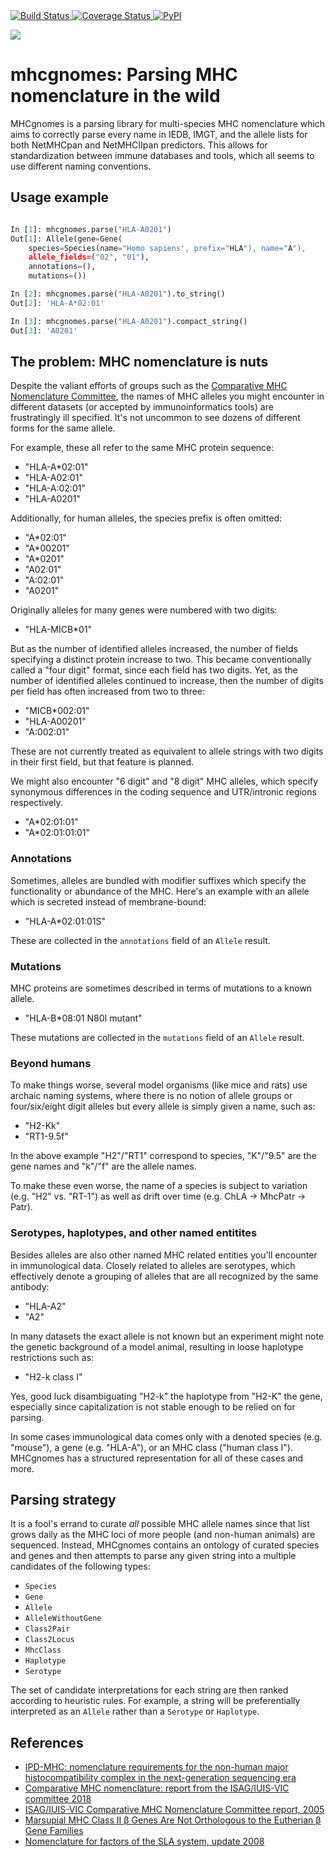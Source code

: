 <a href="https://travis-ci.com/til-unc/mhcgnomes">
    <img src="https://travis-ci.com/til-unc/mhcgnomes.svg?branch=main" alt="Build Status" />
</a>
<a href="https://coveralls.io/github/til-unc/mhcgnomes?branch=main">
    <img src="https://coveralls.io/repos/til-unc/mhcgnomes/badge.svg?branch=main&service=github" alt="Coverage Status" />
</a>
<a href="https://pypi.python.org/pypi/mhcgnomes/">
    <img src="https://img.shields.io/pypi/v/mhcgnomes.svg?maxAge=1000" alt="PyPI" />
</a>


![](https://raw.githubusercontent.com/til-unc/mhcgnomes/main/gnome-red-text.png) 

# mhcgnomes: Parsing MHC nomenclature in the wild

MHCgnomes is a parsing library for multi-species MHC nomenclature which
aims to correctly parse every name in IEDB, IMGT, and the allele lists
for both NetMHCpan and NetMHCIIpan predictors. This allows for standardization
between immune databases and tools, which all seems to use different naming
conventions.


## Usage example

```python

In [1]: mhcgnomes.parse("HLA-A0201")
Out[1]: Allele(gene=Gene(
    species=Species(name="Homo sapiens', prefix="HLA"), name="A"), 
    allele_fields=("02", "01"), 
    annotations=(), 
    mutations=())

In [2]: mhcgnomes.parse("HLA-A0201").to_string()
Out[2]: 'HLA-A*02:01'

In [3]: mhcgnomes.parse("HLA-A0201").compact_string()
Out[3]: 'A0201'

```

## The problem: MHC nomenclature is nuts

Despite the valiant efforts of groups such as the [Comparative MHC Nomenclature Committee](https://www.ebi.ac.uk/ipd/mhc/committee/), the names of MHC alleles you might encounter in different datasets (or accepted by immunoinformatics tools) are frustratingly ill specified. It's not uncommon to see dozens of different forms for the same allele.

For example, these all refer to the same MHC protein sequence:

* "HLA-A\*02:01"
* "HLA-A02:01"
* "HLA-A:02:01"
* "HLA-A0201"


Additionally, for human alleles, the species prefix is often omitted:

* "A\*02:01"
* "A\*00201"
* "A\*0201"
* "A02:01"
* "A:02:01"
* "A0201"

Originally alleles for many genes were numbered with two digits:

* "HLA-MICB*01"

But as the number of identified alleles increased, the number of
fields specifying a distinct protein increase to two. This became 
conventionally called a "four digit" format, since each field has two
digits. Yet, as the number of identified alleles continued to increase, then 
the number of digits per field has often increased from two to three: 

* "MICB\*002:01"
* "HLA-A00201"
* "A:002:01"

These are not currently treated as equivalent to allele strings with two digits in their first field, but that feature is planned. 

We might also encounter "6 digit" and "8 digit" MHC alleles, which specify 
synonymous differences in the coding sequence and UTR/intronic regions respectively.

* "A\*02:01:01"
* "A\*02:01:01:01"

### Annotations

Sometimes, alleles are bundled with modifier suffixes which specify 
the functionality or abundance of the MHC. Here's an example with an allele
which is secreted instead of membrane-bound:

* "HLA-A\*02:01:01S"

These are collected in the `annotations` field of an `Allele` result.

### Mutations

MHC proteins are sometimes described in terms of mutations to a known allele. 

* "HLA-B\*08:01 N80I mutant"

These mutations are collected in the `mutations` field of an `Allele` result.

### Beyond humans

To make things worse, several model organisms (like mice and rats) use archaic
naming systems, where there is no notion of allele groups or four/six/eight
digit alleles but every allele is simply given a name, such as:

* "H2-Kk"
* "RT1-9.5f"


In the above example "H2"/"RT1" correspond to species, "K"/"9.5" are
the gene names and "k"/"f" are the allele names.

To make these even worse, the name of a species is subject to variation (e.g. "H2" vs. "RT-1") as well as drift over time (e.g. ChLA -> MhcPatr -> Patr).  

### Serotypes, haplotypes, and other named entitites

Besides alleles are also other named MHC related entities you'll encounter in immunological data. Closely related to alleles are serotypes, which effectively denote a grouping of alleles that are all recognized by the same antibody:

* "HLA-A2"
* "A2"

In many datasets the exact allele is not known but an experiment might note the genetic background of a model animal, resulting in loose haplotype restrictions such as: 

* "H2-k class I"

Yes, good luck disambiguating "H2-k" the haplotype from "H2-K" the gene, especially since capitalization is not stable enough to be relied on for parsing. 

In some cases immunological data comes only with a denoted species (e.g. "mouse"), a gene (e.g. "HLA-A"), or an MHC class ("human class I"). MHCgnomes has a structured representation for all of these cases and more. 

## Parsing strategy

It is a fool's errand to curate *all* possible MHC allele names since that list grows daily as the MHC loci of more people (and non-human animals) are sequenced. Instead, MHCgnomes contains an ontology of curated species and genes and then attempts to parse any given string into a multiple candidates of the following types:

* `Species`
* `Gene`
* `Allele`
* `AlleleWithoutGene`
* `Class2Pair`
* `Class2Locus`
* `MhcClass`
* `Haplotype`
* `Serotype`


The set of candidate interpretations for each string are then 
ranked according to heuristic rules. For example, a string will be 
preferentially interpreted as an `Allele` rather than a `Serotype` 
or `Haplotype`. 

## References

* [IPD-MHC: nomenclature requirements for the non-human major histocompatibility complex in the next-generation sequencing era](https://link.springer.com/article/10.1007%2Fs00251-018-1072-4)
* [Comparative MHC nomenclature: report from the ISAG/IUIS-VIC committee 2018]()
* [ISAG/IUIS-VIC Comparative MHC Nomenclature
Committee report, 2005](https://link.springer.com/content/pdf/10.1007%2Fs00251-005-0071-4.pdf)
* [Marsupial MHC Class II β Genes Are Not Orthologous to the Eutherian β Gene Families]()
* [Nomenclature for factors of the SLA system, update 2008](https://www.ncbi.nlm.nih.gov/pubmed/19317739)
